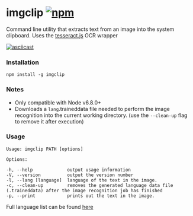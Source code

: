 # imgclip  [![npm](https://img.shields.io/badge/npm-v1.2.0-blue.svg)](https://www.npmjs.com/package/imgclip)

Command line utility that extracts text from an image into the system clipboard. Uses the [tesseract.js](https://github.com/naptha/tesseract.js) OCR wrapper

[![asciicast](https://asciinema.org/a/1n7wfprarthnh9htkavu3trkl.png)](https://asciinema.org/a/1n7wfprarthnh9htkavu3trkl)

### Installation

    npm install -g imgclip

### Notes
- Only compatible with Node v6.8.0+
- Downloads a `lang`.traineddata file needed to perform the image recognition into the current working directory. (use the `--clean-up` flag to remove it after execution)

### Usage

    Usage: imgclip PATH [options]
    
    Options:
    
    -h, --help             output usage information
    -V, --version          output the version number
    -l, --lang [language]  language of the text in the image.
    -c, --clean-up         removes the generated language data file (.traineddata) after the image recognition job has finished
    -p, --print            prints out the text in the image.
    
Full language list can be found [here](https://github.com/naptha/tesseract.js/blob/master/docs/tesseract_lang_list.md)
